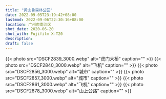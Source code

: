 ```yaml
---
title: "黄山鲁森林公园"
date: 2022-09-05T23:19:42+08:00
lastmod: 2022-09-06T22:30:16+08:00
location: 广州市南沙区
shot_date: 2020-06-20
shot_with: Fujifilm X-T20
description:
draft: false
---
```


{{< photo src="DSCF2839_3000.webp" alt="虎门大桥" caption="" >}}
{{< photo src="DSCF2840_3000.webp" alt="飞机" caption="" >}}
{{< photo src="DSCF2856_3000.webp" alt="城市" caption="" >}}
{{< photo src="DSCF2857_3000.webp" alt="城市" caption="" >}}
{{< photo src="DSCF2861_3000.webp" alt="飞机" caption="" >}}
{{< photo src="DSCF2878_3000.webp" alt="山上公路" caption="" >}}
